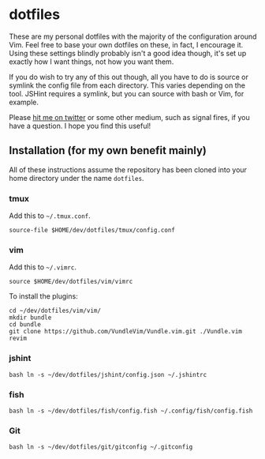 # dotfiles

These are my personal dotfiles with the majority of the configuration around Vim. Feel free to base your own dotfiles on these, in fact, I encourage it. Using these settings blindly probably isn't a good idea though, it's set up exactly how I want things, not how you want them.

If you do wish to try any of this out though, all you have to do is source or symlink the config file from each directory. This varies depending on the tool. JSHint requires a symlink, but you can source with bash or Vim, for example.

Please [hit me on twitter](riichard) or some other medium, such as signal fires, if you have a question. I hope you find this useful!

## Installation (for my own benefit mainly)

All of these instructions assume the repository has been cloned into your home directory under the name `dotfiles`.


### tmux

Add this to `~/.tmux.conf`.

```
source-file $HOME/dev/dotfiles/tmux/config.conf
```

### vim

Add this to `~/.vimrc`.

```vim
source $HOME/dev/dotfiles/vim/vimrc
```

To install the plugins:

```
cd ~/dev/dotfiles/vim/vim/
mkdir bundle
cd bundle
git clone https://github.com/VundleVim/Vundle.vim.git ./Vundle.vim
revim
```

### jshint

``bash
ln -s ~/dev/dotfiles/jshint/config.json ~/.jshintrc
``

### fish

``bash
ln -s ~/dev/dotfiles/fish/config.fish ~/.config/fish/config.fish
``

### Git

``bash
ln -s ~/dev/dotfiles/git/gitconfig ~/.gitconfig
``
